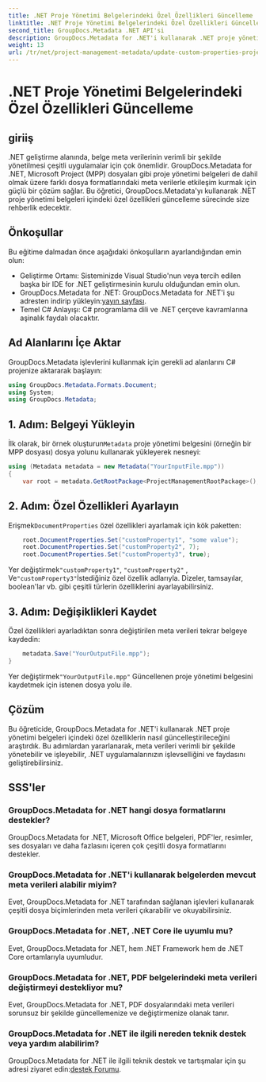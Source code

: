```yaml
---
title: .NET Proje Yönetimi Belgelerindeki Özel Özellikleri Güncelleme
linktitle: .NET Proje Yönetimi Belgelerindeki Özel Özellikleri Güncelleme
second_title: GroupDocs.Metadata .NET API'si
description: GroupDocs.Metadata for .NET'i kullanarak .NET proje yönetimi belgelerindeki özel özellikleri nasıl güncelleyeceğinizi öğrenin. Uygulamalarınızda meta veri yönetimini geliştirin.
weight: 13
url: /tr/net/project-management-metadata/update-custom-properties-project-management-documents/
---
```


# .NET Proje Yönetimi Belgelerindeki Özel Özellikleri Güncelleme

## giriiş
.NET geliştirme alanında, belge meta verilerinin verimli bir şekilde yönetilmesi çeşitli uygulamalar için çok önemlidir. GroupDocs.Metadata for .NET, Microsoft Project (MPP) dosyaları gibi proje yönetimi belgeleri de dahil olmak üzere farklı dosya formatlarındaki meta verilerle etkileşim kurmak için güçlü bir çözüm sağlar. Bu öğretici, GroupDocs.Metadata'yı kullanarak .NET proje yönetimi belgeleri içindeki özel özellikleri güncelleme sürecinde size rehberlik edecektir.
## Önkoşullar
Bu eğitime dalmadan önce aşağıdaki önkoşulların ayarlandığından emin olun:
- Geliştirme Ortamı: Sisteminizde Visual Studio'nun veya tercih edilen başka bir IDE for .NET geliştirmesinin kurulu olduğundan emin olun.
-  GroupDocs.Metadata for .NET: GroupDocs.Metadata for .NET'i şu adresten indirip yükleyin:[yayın sayfası](https://releases.groupdocs.com/metadata/net/).
- Temel C# Anlayışı: C# programlama dili ve .NET çerçeve kavramlarına aşinalık faydalı olacaktır.

## Ad Alanlarını İçe Aktar
GroupDocs.Metadata işlevlerini kullanmak için gerekli ad alanlarını C# projenize aktararak başlayın:
```csharp
using GroupDocs.Metadata.Formats.Document;
using System;
using GroupDocs.Metadata;
```
## 1. Adım: Belgeyi Yükleyin
 İlk olarak, bir örnek oluşturun`Metadata` proje yönetimi belgesini (örneğin bir MPP dosyası) dosya yolunu kullanarak yükleyerek nesneyi:
```csharp
using (Metadata metadata = new Metadata("YourInputFile.mpp"))
{
    var root = metadata.GetRootPackage<ProjectManagementRootPackage>();
```
## 2. Adım: Özel Özellikleri Ayarlayın
 Erişmek`DocumentProperties` özel özellikleri ayarlamak için kök paketten:
```csharp
    root.DocumentProperties.Set("customProperty1", "some value");
    root.DocumentProperties.Set("customProperty2", 7);
    root.DocumentProperties.Set("customProperty3", true);
```
 Yer değiştirmek`"customProperty1"`, `"customProperty2"` , Ve`"customProperty3"`İstediğiniz özel özellik adlarıyla. Dizeler, tamsayılar, boolean'lar vb. gibi çeşitli türlerin özelliklerini ayarlayabilirsiniz.
## 3. Adım: Değişiklikleri Kaydet
Özel özellikleri ayarladıktan sonra değiştirilen meta verileri tekrar belgeye kaydedin:
```csharp
    metadata.Save("YourOutputFile.mpp");
}
```
 Yer değiştirmek`"YourOutputFile.mpp"` Güncellenen proje yönetimi belgesini kaydetmek için istenen dosya yolu ile.

## Çözüm
Bu öğreticide, GroupDocs.Metadata for .NET'i kullanarak .NET proje yönetimi belgeleri içindeki özel özelliklerin nasıl güncelleştirileceğini araştırdık. Bu adımlardan yararlanarak, meta verileri verimli bir şekilde yönetebilir ve işleyebilir, .NET uygulamalarınızın işlevselliğini ve faydasını geliştirebilirsiniz.

## SSS'ler
### GroupDocs.Metadata for .NET hangi dosya formatlarını destekler?
GroupDocs.Metadata for .NET, Microsoft Office belgeleri, PDF'ler, resimler, ses dosyaları ve daha fazlasını içeren çok çeşitli dosya formatlarını destekler.
### GroupDocs.Metadata for .NET'i kullanarak belgelerden mevcut meta verileri alabilir miyim?
Evet, GroupDocs.Metadata for .NET tarafından sağlanan işlevleri kullanarak çeşitli dosya biçimlerinden meta verileri çıkarabilir ve okuyabilirsiniz.
### GroupDocs.Metadata for .NET, .NET Core ile uyumlu mu?
Evet, GroupDocs.Metadata for .NET, hem .NET Framework hem de .NET Core ortamlarıyla uyumludur.
### GroupDocs.Metadata for .NET, PDF belgelerindeki meta verileri değiştirmeyi destekliyor mu?
Evet, GroupDocs.Metadata for .NET, PDF dosyalarındaki meta verileri sorunsuz bir şekilde güncellemenize ve değiştirmenize olanak tanır.
### GroupDocs.Metadata for .NET ile ilgili nereden teknik destek veya yardım alabilirim?
 GroupDocs.Metadata for .NET ile ilgili teknik destek ve tartışmalar için şu adresi ziyaret edin:[destek Forumu](https://forum.groupdocs.com/c/metadata/14).